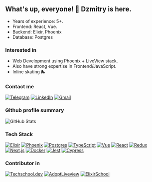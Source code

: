 ## What's up, everyone! 👋 Dzmitry is here.

- Years of experience: 5+.
- Frontend: React, Vue.
- Backend: Elixir, Phoenix
- Database: Postgres

### Interested in

- Web Development using Phoenix + LiveView stack.
- Also have strong expertise in Frontend/JavaScript.
- Inline skating 🛼

### Contact me

[![Telegram](https://img.shields.io/badge/dzmitry_sidorov-blue?logo=telegram&logoColor=f5f5f5)](https://t.me/dzmitry_sidorov)
[![LinkedIn](https://img.shields.io/badge/--twitter?label=LinkedIn&logo=LinkedIn&style=social)](https://www.linkedin.com/in/dzmitry-sidarau/)
[![Gmail](https://img.shields.io/badge/Gmail-EA4335?logo=gmail&logoColor=f5f5f5)](mailto:burningmyselffromwithin@gmail.com)

### Github profile summary

![GitHub Stats](https://github-readme-stats.vercel.app/api?username=dmitry-sidorov&theme=dark&show_icons=true&hide_border=true&count_private=true)

### Tech Stack

[![Elixir](https://img.shields.io/badge/Elixir-4e2a8e?style=for-the-badge&logo=Elixir)](https://elixir-lang.org/)
[![Phoenix](https://img.shields.io/badge/Phoenix-FD4F00?style=for-the-badge&logo=phoenixframework&logoColor=f5f5f5)](https://www.phoenixframework.org/)
[![Postgres](https://img.shields.io/badge/Postgres-F5455C?style=for-the-badge&logo=postgresql&logoColor=f5f5f5)](https://www.postgresql.org/)
[![TypeScript](https://img.shields.io/badge/TypeScript-3178C6?style=for-the-badge&logo=typescript&logoColor=f5f5f5)](https://www.typescriptlang.org/)
[![Vue](https://img.shields.io/badge/Vue-4FC08D?style=for-the-badge&logo=vuedotjs&logoColor=f5f5f5)](https://vuejs.org/)
[![React](https://img.shields.io/badge/React-61DAFB?style=for-the-badge&logo=React&logoColor=f5f5f5)](https://react.dev/)
[![Redux](https://img.shields.io/badge/Redux-764ABC?style=for-the-badge&logo=redux&logoColor=f5f5f5)](https://redux.js.org/)
[![Next.js](https://img.shields.io/badge/Next.js-000000?style=for-the-badge&logo=nextdotjs&logoColor=f5f5f5)](https://nextjs.org/)
[![Docker](https://img.shields.io/badge/Docker-2496ED?style=for-the-badge&logo=docker&logoColor=f5f5f5)](https://www.docker.com/)
[![Jest](https://img.shields.io/badge/Jest-C21325?style=for-the-badge&logo=jest&logoColor=f5f5f5)](https://jestjs.io/ru/)
[![Cypress](https://img.shields.io/badge/Cypress-69D3A7?style=for-the-badge&logo=cypress&logoColor=f5f5f5)](https://www.cypress.io/)

### Contributor in

[![Techschool.dev](https://ucarecdn.com/0c601611-edbf-4c11-a03c-b24460223e5e/)](https://github.com/danielbergholz/techschool.dev)
[![AdoptLiveview](https://avatars.githubusercontent.com/u/166174744?s=100&v=4)](https://github.com/adopt-liveview/adopt-liveview)
[![ElixirSchool](https://avatars.githubusercontent.com/u/17727647?s=100&v=4)](https://github.com/elixirschool/elixirschool)

<!--
**dmitry-sidorov/dmitry-sidorov** is a ✨ _special_ ✨ repository because its `README.md` (this file) appears on your GitHub profile.

Here are some ideas to get you started:

- 🔭 I’m currently working on ...
- 🌱 I’m currently learning ...
- 👯 I’m looking to collaborate on ...
- 🤔 I’m looking for help with ...
- 💬 Ask me about ...
- 📫 How to reach me: ...
- 😄 Pronouns: ...
- ⚡ Fun fact: ...
-->
